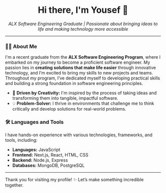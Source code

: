 <h1 align="center">Hi there, I'm Yousef 👋</h1>
<p align="center">
  <em>ALX Software Engineering Graduate | Passionate about bringing ideas to life and making technology more accessible</em>
</p>

---

### 👨‍💻 About Me
I'm a recent graduate from the **ALX Software Engineering Program**, where I embarked on my journey to become a proficient software engineer. My passion lies in **creating solutions that make life easier** through innovative technology, and I’m excited to bring my skills to new projects and teams. Throughout my program, I’ve dedicated myself to developing practical skills and building a strong foundation in software engineering principles.

- 🌟 **Driven by Creativity:** I'm inspired by the process of taking ideas and transforming them into tangible, impactful software.
- 💡 **Problem-Solver:** I thrive in environments that challenge me to think critically and develop solutions for real-world problems.

### 🛠️ Languages and Tools
I have hands-on experience with various technologies, frameworks, and tools, including:

- **Languages:** JavaScript
- **Frontend:** Next.js, React, HTML, CSS
- **Backend:** Node.js, Express
- **Databases:** MongoDB, PostgreSQL

---

Thank you for visiting my profile! ✨ Let’s make something incredible together.
